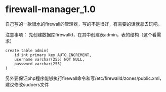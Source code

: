 # firewall-manager_1.0
自己写的一款很水的firewall的管理器，写的不是很好，有需要的话就拿去玩吧。

注意事项：
	先创建数据库firewalld，在其中创建表admin，表的结构（这个看需求）
```
create table admin(
	id int primary key AUTO_INCREMENT,
	username varchar(255) NOT NULL,
	password varchar(255)
)
```
另外要保证php程序能够执行firewall命令和写/etc/firewalld/zones/public.xml，建议修改sudoers文件

